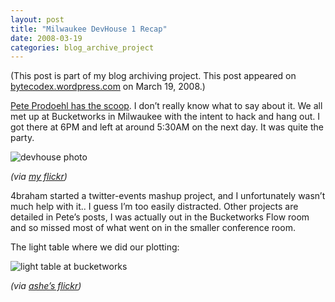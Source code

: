 ```yaml
---
layout: post
title: "Milwaukee DevHouse 1 Recap"
date: 2008-03-19
categories: blog_archive_project
---
```


(This post is part of my blog archiving project. This post appeared on
[bytecodex.wordpress.com](http://bytecodex.wordpress.com/2008/03/19/milwaukee-devhouse1-recap/)
on March 19, 2008.)

[Pete Prodoehl has the
scoop](http://rasterweb.net/raster/2008/03/18/milwaukeedevhouse1-wrap-up/).
I don’t really know what to say about it. We all met up at Bucketworks
in Milwaukee with the intent to hack and hang out. I got there at 6PM
and left at around 5:30AM on the next day. It was quite the party.

![devhouse
photo](http://farm3.static.flickr.com/2106/2334180617_cb572b20ec.jpg?v=0)

*(via [my flickr](http://flickr.com/photos/mattgauger/))*

4braham started a twitter-events mashup project, and I unfortunately
wasn’t much help with it.. I guess I’m too easily distracted. Other
projects are detailed in Pete’s posts, I was actually out in the
Bucketworks Flow room and so missed most of what went on in the smaller
conference room.

The light table where we did our plotting:

![light table at
bucketworks](http://farm4.static.flickr.com/3047/2334539597_e42fccdbe0.jpg?v=0)

*(via [ashe’s flickr](http://flickr.com/photos/drydens/))*
